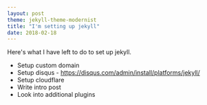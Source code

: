 ```yaml
---
layout: post
theme: jekyll-theme-modernist
title: "I'm setting up jekyll"
date: 2018-02-18
---
```


Here's what I have left to do to set up jekyll.

* Setup custom domain
* Setup disqus - https://disqus.com/admin/install/platforms/jekyll/
* Setup cloudflare
* Write intro post
* Look into additional plugins
